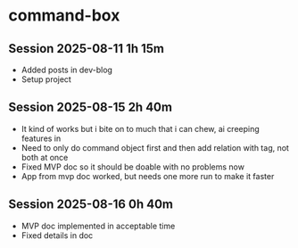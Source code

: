 # command-box

## Session 2025-08-11 1h 15m

- Added posts in dev-blog
- Setup project

## Session 2025-08-15 2h 40m

- It kind of works but i bite on to much that i can chew, ai creeping features in
- Need to only do command object first and then add relation with tag, not both at once
- Fixed MVP doc so it should be doable with no problems now
- App from mvp doc worked, but needs one more run to make it faster

## Session 2025-08-16 0h 40m

- MVP doc implemented in acceptable time
- Fixed details in doc
